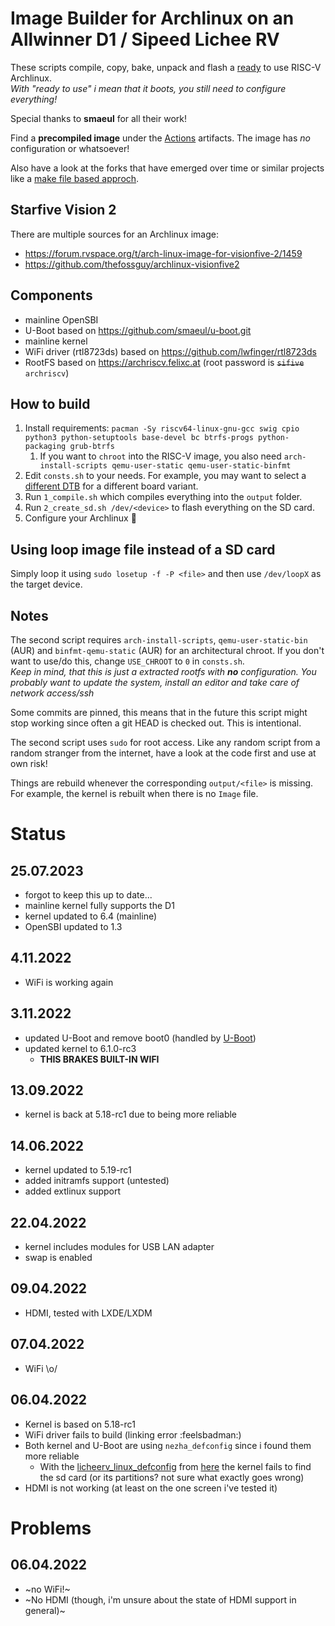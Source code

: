 # Image Builder for Archlinux on an Allwinner D1 / Sipeed Lichee RV
These scripts compile, copy, bake, unpack and flash a [ready](https://wiki.archlinux.org/title/installation_guide#Configure_the_system) to use RISC-V Archlinux.  
*With "ready to use" i mean that it boots, you still need to configure everything!*

Special thanks to **smaeul** for all their work!

Find a **precompiled image** under the [Actions](https://github.com/sehraf/riscv-arch-image-builder/actions) artifacts. The image has _no_ configuration or whatsoever!

Also have a look at the forks that have emerged over time or similar projects like a [make file based approch](https://github.com/hyx0329/riscv-archlinux-d1).

## Starfive Vision 2
There are multiple sources for an Archlinux image:
- https://forum.rvspace.org/t/arch-linux-image-for-visionfive-2/1459
- https://github.com/thefossguy/archlinux-visionfive2

## Components
- mainline OpenSBI
- U-Boot based on https://github.com/smaeul/u-boot.git
- mainline kernel
- WiFi driver (rtl8723ds) based on https://github.com/lwfinger/rtl8723ds
- RootFS based on https://archriscv.felixc.at (root password is ~~`sifive`~~ `archriscv`)

## How to build
1. Install requirements: `pacman -Sy riscv64-linux-gnu-gcc swig cpio python3 python-setuptools base-devel bc btrfs-progs python-packaging grub-btrfs`
   1. If you want to `chroot` into the RISC-V image, you also need `arch-install-scripts qemu-user-static qemu-user-static-binfmt`
1. Edit `consts.sh` to your needs. For example, you may want to select a [different DTB](https://github.com/sehraf/riscv-arch-image-builder/blob/5c450da98d578617781ae13f9d2b0850a61b21c4/consts.sh#L22) for a different board variant.
1. Run `1_compile.sh` which compiles everything into the `output` folder.
1. Run `2_create_sd.sh /dev/<device>` to flash everything on the SD card.
1. Configure your Archlinux :rocket:

## Using loop image file instead of a SD card
Simply loop it using `sudo losetup -f -P <file>` and then use `/dev/loopX` as the target device.

## Notes
The second script requires `arch-install-scripts`, `qemu-user-static-bin` (AUR) and `binfmt-qemu-static` (AUR) for an architectural chroot.
If you don't want to use/do this, change `USE_CHROOT` to `0` in `consts.sh`.  
*Keep in mind, that this is just a extracted rootfs with **no** configuration. You probably want to update the system, install an editor and take care of network access/ssh*

Some commits are pinned, this means that in the future this script might stop working since often a git HEAD is checked out. This is intentional.

The second script uses `sudo` for root access. Like any random script from a random stranger from the internet, have a look at the code first and use at own risk!

Things are rebuild whenever the corresponding `output/<file>` is missing. For example, the kernel is rebuilt when there is no `Image` file.

# Status

## 25.07.2023
- forgot to keep this up to date...
- mainline kernel fully supports the D1
- kernel updated to 6.4 (mainline)
- OpenSBI updated to 1.3

## 4.11.2022
- WiFi is working again

## 3.11.2022
- updated U-Boot and remove boot0 (handled by [U-Boot](https://github.com/smaeul/u-boot/releases/tag/d1-2022-10-31))
- updated kernel to 6.1.0-rc3
    - **THIS BRAKES BUILT-IN WIFI**

## 13.09.2022
- kernel is back at 5.18-rc1 due to being more reliable

## 14.06.2022
- kernel updated to 5.19-rc1
- added initramfs support (untested)
- added extlinux support

## 22.04.2022
- kernel includes modules for USB LAN adapter
- swap is enabled
## 09.04.2022
- HDMI, tested with LXDE/LXDM
## 07.04.2022
- WiFi \o/
## 06.04.2022
- Kernel is based on 5.18-rc1
- WiFi driver fails to build (linking error :feelsbadman:)
- Both kernel and U-Boot are using `nezha_defconfig` since i found them more reliable
    - With the [licheerv_linux_defconfig](https://andreas.welcomes-you.com/media/files/licheerv_linux_defconfig) from [here](https://andreas.welcomes-you.com/boot-sw-debian-risc-v-lichee-rv/) the kernel fails to find the sd card (or its partitions? not sure what exactly goes wrong)
- HDMI is not working (at least on the one screen i've tested it)


# Problems
## 06.04.2022
- ~no WiFi!~
- ~No HDMI (though, i'm unsure about the state of HDMI support in general)~
